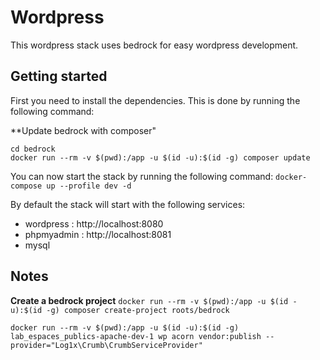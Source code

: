 # Wordpress
This wordpress stack uses bedrock for easy wordpress development.


## Getting started

First you need to install the dependencies. This is done by running the following command:

**Update bedrock with composer"
```
cd bedrock
docker run --rm -v $(pwd):/app -u $(id -u):$(id -g) composer update
```

You can now start the stack by running the following command:
`docker-compose up --profile dev -d`

By default the stack will start with the following services:
- wordpress : http://localhost:8080
- phpmyadmin : http://localhost:8081
- mysql

## Notes

**Create a bedrock project**
`docker run --rm -v $(pwd):/app -u $(id -u):$(id -g) composer create-project roots/bedrock`

`docker run --rm -v $(pwd):/app -u $(id -u):$(id -g) lab_espaces_publics-apache-dev-1 wp acorn vendor:publish --provider="Log1x\Crumb\CrumbServiceProvider"`